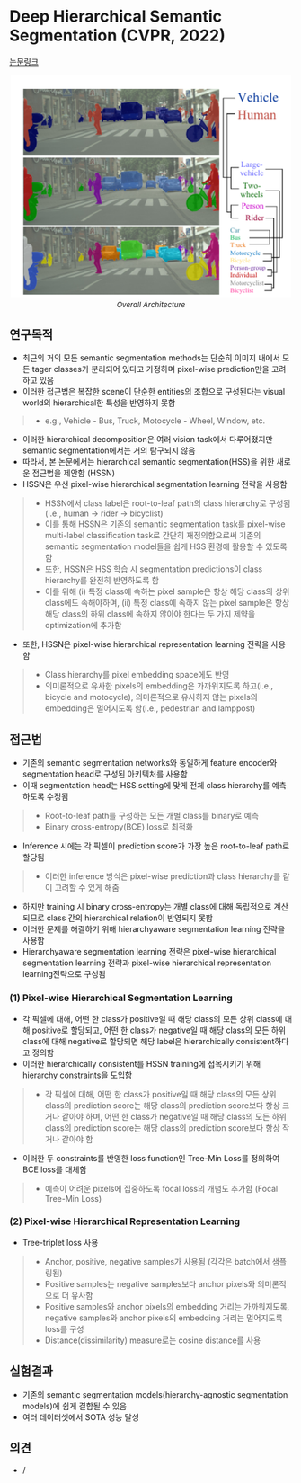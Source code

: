 # Deep Hierarchical Semantic Segmentation (CVPR, 2022)

[논문링크](https://openaccess.thecvf.com/content/CVPR2022/html/Li_Deep_Hierarchical_Semantic_Segmentation_CVPR_2022_paper.html)

<p align="center">
    <img width="500" alt='fig1' src="./img/03_11_01.png?raw=true"></br>
    <em><font size=2>Overall Architecture</font></em>
</p>

## 연구목적
- 최근의 거의 모든 semantic segmentation methods는 단순히 이미지 내에서 모든 tager classes가 분리되어 있다고 가정하며 pixel-wise prediction만을 고려하고 있음
- 이러한 접근법은 복잡한 scene이 단순한 entities의 조합으로 구성된다는 visual world의 hierarchical한 특성을 반영하지 못함
> - e.g., Vehicle - Bus, Truck, Motocycle - Wheel, Window, etc.
- 이러한 hierarchical decomposition은 여러 vision task에서 다루어졌지만 semantic segmentation에서는 거의 탐구되지 않음
- 따라서, 본 논문에서는 hierarchical semantic segmentation(HSS)을 위한 새로운 접근법을 제안함 (HSSN)
- HSSN은 우선 pixel-wise hierarchical segmentation learning 전략을 사용함
> - HSSN에서 class label은 root-to-leaf path의 class hierarchy로 구성됨 (i.e., human -> rider -> bicyclist)
> - 이를 통해 HSSN은 기존의 semantic segmentation task를 pixel-wise multi-label classification task로 간단히 재정의함으로써 기존의 semantic segmentation model들을 쉽게 HSS 환경에 활용할 수 있도록 함
> - 또한, HSSN은 HSS 학습 시 segmentation predictions이 class hierarchy를 완전히 반영하도록 함
> - 이를 위해 (i) 특정 class에 속하는 pixel sample은 항상 해당 class의 상위 class에도 속해야하며, (ii) 특정 class에 속하지 않는 pixel sample은 항상 해당 class의 하위 class에 속하지 않아야 한다는 두 가지 제약을 optimization에 추가함
- 또한, HSSN은 pixel-wise hierarchical representation learning 전략을 사용함
> - Class hierarchy를 pixel embedding space에도 반영
> - 의미론적으로 유사한 pixels의 embedding은 가까워지도록 하고(i.e., bicycle and motocycle), 의미론적으로 유사하지 않는 pixels의 embedding은 멀어지도록 함(i.e., pedestrian and lamppost)

## 접근법
- 기존의 semantic segmentation networks와 동일하게 feature encoder와 segmentation head로 구성된 아키텍처를 사용함
- 이때 segmentation head는 HSS setting에 맞게 전체 class hierarchy를 예측하도록 수정됨
> - Root-to-leaf path를 구성하는 모든 개별 class를 binary로 예측
> - Binary cross-entropy(BCE) loss로 최적화
- Inference 시에는 각 픽셀이 prediction score가 가장 높은 root-to-leaf path로 할당됨
> - 이러한 inference 방식은 pixel-wise prediction과 class hierarchy를 같이 고려할 수 있게 해줌
- 하지만 training 시 binary cross-entropy는 개별 class에 대해 독립적으로 계산되므로 class 간의 hierarchical relation이 반영되지 못함
- 이러한 문제를 해결하기 위해 hierarchyaware segmentation learning 전략을 사용함
- Hierarchyaware segmentation learning 전략은 pixel-wise hierarchical segmentation learning 전략과 pixel-wise hierarchical representation learning전략으로 구성됨
### (1) Pixel-wise Hierarchical Segmentation Learning
- 각 픽셀에 대해, 어떤 한 class가 positive일 때 해당 class의 모든 상위 class에 대해 positive로 할당되고, 어떤 한 class가 negative일 때 해당 class의 모든 하위 class에 대해 negative로 할당되면 해당 label은 hierarchically consistent하다고 정의함
- 이러한 hierarchically consistent를 HSSN training에 접목시키기 위해 hierarchy constraints을 도입함
> - 각 픽셀에 대해, 어떤 한 class가 positive일 때 해당 class의 모든 상위 class의 prediction score는 해당 class의 prediction score보다 항상 크거나 같아야 하며, 어떤 한 class가 negative일 때 해당 class의 모든 하위 class의 prediction score는 해당 class의 prediction score보다 항상 작거나 같아야 함
- 이러한 두 constraints를 반영한 loss function인 Tree-Min Loss를 정의하여 BCE loss를 대체함
> - 예측이 어려운 pixels에 집중하도록 focal loss의 개념도 추가함 (Focal Tree-Min Loss)

### (2) Pixel-wise Hierarchical Representation Learning
- Tree-triplet loss 사용
> - Anchor, positive, negative samples가 사용됨 (각각은 batch에서 샘플링됨)
> - Positive samples는 negative samples보다 anchor pixels와 의미론적으로 더 유사함
> - Positive samples와 anchor pixels의 embedding 거리는 가까워지도록, negative samples와 anchor pixels의 embedding 거리는 멀어지도록 loss를 구성
> - Distance(dissimilarity) measure로는 cosine distance를 사용
  
## 실험결과
- 기존의 semantic segmentation models(hierarchy-agnostic segmentation models)에 쉽게 결합될 수 있음
- 여러 데이터셋에서 SOTA 성능 달성

## 의견
- /